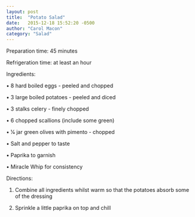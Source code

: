 ```yaml
---
layout: post
title:  "Potato Salad"
date:   2015-12-18 15:52:20 -0500
author: "Carol Macon"
category: "Salad"
---
```

Preparation time: 45 minutes 

Refrigeration time: at least an hour

Ingredients:

• 8 hard boiled eggs - peeled and chopped

• 3 large boiled potatoes - peeled and diced

• 3 stalks celery - finely chopped

• 6 chopped scallions (include some green)

• 1⁄4 jar green olives with pimento - chopped

• Salt and pepper to taste

• Paprika to garnish

• Miracle Whip for consistency

Directions:

1. Combine all ingredients whilst warm so that the potatoes absorb some of the dressing

2. Sprinkle a little paprika on top and chill